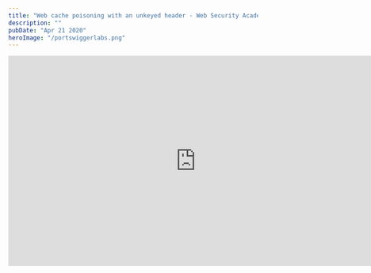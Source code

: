 ```yaml
---
title: "Web cache poisoning with an unkeyed header - Web Security Academy Lab Solution"
description: ""
pubDate: "Apr 21 2020"
heroImage: "/portswiggerlabs.png"
---
```


<iframe width="756" height="425" src="https://www.youtube.com/embed/Kl778PJDBns?si=z2cu9XgbhRfVes39" title="YouTube video player" frameborder="0" allow="accelerometer; autoplay; clipboard-write; encrypted-media; gyroscope; picture-in-picture; web-share" referrerpolicy="strict-origin-when-cross-origin" allowfullscreen></iframe>
